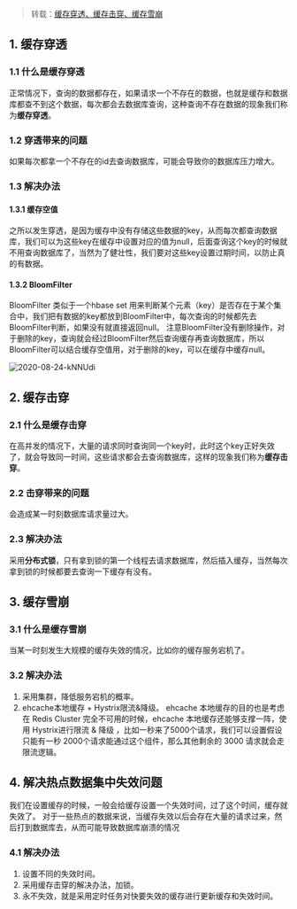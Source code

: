 > 转载：[缓存穿透、缓存击穿、缓存雪崩](https://juejin.im/post/6844903813904596999)

## 1. 缓存穿透

### 1.1 什么是缓存穿透

正常情况下，查询的数据都存在，如果请求一个不存在的数据，也就是缓存和数据库都查不到这个数据，每次都会去数据库查询，这种查询不存在数据的现象我们称为**缓存穿透**。

### 1.2 穿透带来的问题

如果每次都拿一个不存在的id去查询数据库，可能会导致你的数据库压力增大。

### 1.3 解决办法

#### 1.3.1 缓存空值 
之所以发生穿透，是因为缓存中没有存储这些数据的key，从而每次都查询数据库，我们可以为这些key在缓存中设置对应的值为null，后面查询这个key的时候就不用查询数据库了，当然为了健壮性，我们要对这些key设置过期时间，以防止真的有数据。

#### 1.3.2 BloomFilter 
BloomFilter 类似于一个hbase set 用来判断某个元素（key）是否存在于某个集合中，我们把有数据的key都放到BloomFilter中，每次查询的时候都先去BloomFilter判断，如果没有就直接返回null。
注意BloomFilter没有删除操作，对于删除的key，查询就会经过BloomFilter然后查询缓存再查询数据库，所以BloomFilter可以结合缓存空值用，对于删除的key，可以在缓存中缓存null。


![2020-08-24-kNNUdi](https://image.ldbmcs.com/2020-08-24-kNNUdi.jpg)

## 2. 缓存击穿

### 2.1 什么是缓存击穿

在高并发的情况下，大量的请求同时查询同一个key时，此时这个key正好失效了，就会导致同一时间，这些请求都会去查询数据库，这样的现象我们称为**缓存击穿**。

### 2.2 击穿带来的问题

会造成某一时刻数据库请求量过大。

### 2.3 解决办法

采用**分布式锁**，只有拿到锁的第一个线程去请求数据库，然后插入缓存，当然每次拿到锁的时候都要去查询一下缓存有没有。

## 3. 缓存雪崩

### 3.1 什么是缓存雪崩

当某一时刻发生大规模的缓存失效的情况，比如你的缓存服务宕机了。

### 3.2 解决办法

1. 采用集群，降低服务宕机的概率。
2. ehcache本地缓存 + Hystrix限流&降级。
   ehcache 本地缓存的目的也是考虑在 Redis Cluster 完全不可用的时候，ehcache 本地缓存还能够支撑一阵，使用 Hystrix进行限流 & 降级 ，比如一秒来了5000个请求，我们可以设置假设只能有一秒 2000个请求能通过这个组件，那么其他剩余的 3000 请求就会走限流逻辑。

## 4. 解决热点数据集中失效问题

我们在设置缓存的时候，一般会给缓存设置一个失效时间，过了这个时间，缓存就失效了。
对于一些热点的数据来说，当缓存失效以后会存在大量的请求过来，然后打到数据库去，从而可能导致数据库崩溃的情况

### 4.1 解决办法

1. 设置不同的失效时间。
2. 采用缓存击穿的解决办法，加锁。
3. 永不失效，就是采用定时任务对快要失效的缓存进行更新缓存和失效时间。